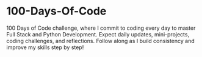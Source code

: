 # 100-Days-Of-Code
100 Days of Code challenge, where I commit to coding every day to master Full Stack and Python Development. Expect daily updates, mini-projects, coding challenges, and reflections. Follow along as I build consistency and improve my skills step by step!
